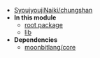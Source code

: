 - [SyoujyoujiNaiki/chungshan](SyoujyoujiNaiki/chungshan/)
- **In this module**
  - [root package](SyoujyoujiNaiki/chungshan/members)
  - [lib](SyoujyoujiNaiki/chungshan/lib/members)
- **Dependencies**
  - [moonbitlang/core](moonbitlang/core/)